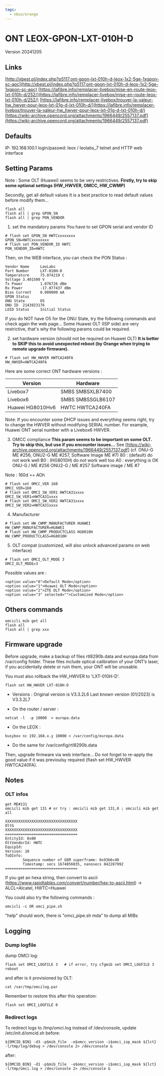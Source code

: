 ```yaml
---
tags:
  - nbux/orange
---
```

# ONT LEOX-GPON-LXT-010H-D


Version 20241205
## Links

[http://xbest.pl/index.php?p5117,ont-gpon-lxt-010h-d-leox-1x2-5ge-1xgpon-sc-apc](http://xbest.pl/index.php?p5117,ont-gpon-lxt-010h-d-leox-1x2-5ge-1xgpon-sc-apc)
[https://lafibre.info/remplacer-livebox/mise-en-route-leox-lxt-010h-d/252/](https://lafibre.info/remplacer-livebox/mise-en-route-leox-lxt-010h-d/252/)
[https://lafibre.info/remplacer-livebox/trouver-la-valeur-hw_hwver-pour-leox-lxt-01g-d-lxt-010h-d/](https://lafibre.info/remplacer-livebox/trouver-la-valeur-hw_hwver-pour-leox-lxt-01g-d-lxt-010h-d/)
[https://wiki-archive.opencord.org/attachments/1966449/2557137.pdf](https://wiki-archive.opencord.org/attachments/1966449/2557137.pdf)


## Defaults

IP: 192.168.100.1
login/passwd: leox / leolabs_7
telnet and HTTP web interface

## Setting Params

Note : Some OLT (Huawei) seems to be very restrictives. 
**Firstly, try to skip some optional settings (HW_HWVER, OMCC, HW_CWMP)**

Secondly, get all default values
It is a best practice to read default values before modify them...
```
flash all
flash all | grep GPON_SN
flash all | grep PON_VENDOR
```


1. set the mandatory params
You have to set GPON serial and vendor ID 
```
# flash set GPON_SN HWTCxxxxxxxx
GPON_SN=HWTCxxxxxxxx
# flash set PON_VENDOR_ID HWTC
PON_VENDOR_ID=HWTC
```

Then, on the WEB interface, you can check the PON Status : 
```
Vendor Name     LeoLabs
Part Number     LXT-010H-D
Temperature     75.074219 C
Voltage 3.401500 V
Tx Power        1.076726 dBm
Rx Power        -17.077437 dBm
Bias Current    0.000000 mA
GPON Status
ONU State       O5
ONU ID  2143923176
LOID Status     Initial Status
```


If you do NOT have O5 for the ONU State, try the following commands and check again the web page...
Some Huawei OLT (ISP side) are very restrictive, that's why the following params could be required.

2. set hardware version (should not be required on Huawei OLT)
**It is better to SKIP this to avoid unexpected reboot (by Orange when trying to remote upgrade firmware).**
```
# flash set HW_HWVER HWTCA240FA
HW_HWVER=HWTCA240FA
```

Here are some correct ONT hardware versions :

| Version          | Hardware          |
| ---------------- | ----------------- |
| Livebox7         | SMBS SMBSXLB7400  |
| Livebox6         | SMBS SMBSSGLB6107 |
| Huawei HG8010Hv6 | HWTC HWTCA240FA   |


Note: If you encounter some DHCP issues and everything seems right, try to change the HWVER without modifying SERIAL number. For example, Huawei ONT serial number with a Livebox6 HWVER.

3. OMCC compliance
**This param seems to be important on some OLT. Try to skip this, but use if you encounter issues...** 
See [https://wiki-archive.opencord.org/attachments/1966449/2557137.pdf] (cf. ONU-G ME #256, ONU2-G ME #257, Software Image ME #7)
80 : (default) do not work well
B0 : (HG8010H) do not work well too
A0 : everything is OK
ONU-G / ME #256
ONU2-G / ME #257
Software image / ME #7

Note : 160d == AOh

```
# flash set OMCC_VER 160
OMCC_VER=160
# flash set OMCI_SW_VER1 HWTCA31xxxx
OMCI_SW_VER1=HWTCA31xxxx
# flash set OMCI_SW_VER2 HWTCA31xxxx
OMCI_SW_VER2=HWTCA31xxxx
```

4. Manufacturer
```
# flash set HW_CWMP_MANUFACTURER HUAWEI
HW_CWMP_MANUFACTURER=HUAWEI
# flash set HW_CWMP_PRODUCTCLASS HG8010H
HW_CWMP_PRODUCTCLASS=HG8010H
```

5. OLT compat (customized, will also unlock advanced params on web interface)
```
# flash set OMCI_OLT_MODE 3
OMCI_OLT_MODE=3
```

Possible values are :
```
<option value="0">Default Mode</option>
<option value="1">Huawei OLT Mode</option>
<option value="2">ZTE OLT Mode</option>
<option value="3" selected="">Customized Mode</option>
```


## Others commands


```
omcicli mib get all
flash all
flash all | grep xxx
```

## Firmware upgrade 

Before upgrade, make a backup of files rtl8290b.data and europa.data from /var/config folder. These files include optical calibration of your ONT’s laser, if you accidentally delete or ruin them, your ONT will be unusable.

You must also rollback the HW_HWVER to 'LXT-010H-D'.
```
flash set HW_HWVER LXT-010H-D
```

- Versions :
Original version is V3.3.2L6
Last known version (01/2023) is V3.3.2L7

- On the router / server :
```
netcat -l  -p 10000  > europa.data
```
- On the LEOX :
```
busybox nc 192.168.x.y 10000 < /var/config/europa.data
```
- Do the same for /var/config/rtl8290b.data

Then, upgrade firmware via web interface...
Do not forget to re-apply the good value if it was previoulsy required (flash set HW_HWVER HWTCA240FA).


## Notes

### OLT infos

```
get ME#131
omcicli mib get 131 # or try : omcicli mib get 131,0 ; omcicli mib get all
```

```
XXXXXXXXXXXXXXXXXXXXXXXXXXXXXXXXX  
OltG  
XXXXXXXXXXXXXXXXXXXXXXXXXXXXXXXXX  
=================================  
EntityId: 0x00  
OltVendorId: HWTC  
EquipId:  
Version: 10  
ToDInfo:  
        Sequence number of GEM superframe: 0x93b6c40  
        Timestamp: secs 1674856035, nanosecs 842287992  
=================================
```

If you get an hexa string, then convert to ascii (https://www.rapidtables.com/convert/number/hex-to-ascii.html)
-> ALCL=Alcatel, HWTC=Huawei

You could also try the following commands :
```
omcicli -c OR omci_pipe.sh
```
"help" should work, there is "omci_pipe.sh mda" to dump all MIBs


## Logging

### Dump logfile

dump OMCI log:
```
flash set OMCI_LOGFILE 3   # if error, try cfgmib set OMCI_LOGFILE 3
reboot 
```

and after is it provisioned by OLT:  
```  
cat /var/tmp/omcilog.par  
```

Remember to restore this after this operation:
```
flash set OMCI_LOGFILE 0
```


### Redirect logs

To redirect logs to /tmp/omci.log instead of /dev/console, update /etc/init.d/omcid.sh
before:
```
${OMCID_BIN} -d3 -p$mib_file  -o$omcc_version -i$omci_iop_mask ${lct} -l/tmp/log/debug > /dev/console 2> /dev/console &
```
after:
```
${OMCID_BIN} -d1 -p$mib_file  -o$omcc_version -i$omci_iop_mask ${lct} -l/tmp/omci.log > /dev/console 2> /dev/console &
```


